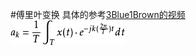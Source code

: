 #傅里叶变换
具体的参考[3Blue1Brown的视频](https://www.bilibili.com/video/av19141078?from=search&seid=377768817255908497)   
![](/assets/7dd98d1001e93901268bcb2479ec54e736d1961a.png)
